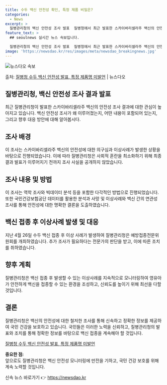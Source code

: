 ```yaml
---
title: 수두 백신 안전성 확인, 특정 제품 비밀은?
categories:
  - News
excerpt: >
  질병관리청의 백신 안전성 조사 발표  질병청에서 최근 발표한 스카이바리셀라주 백신의 안전성 조사 결과에 대해…
feature_text: >
  ## seoulnews 실시간 뉴스 속보입니다.

  질병관리청의 백신 안전성 조사 발표  질병청에서 최근 발표한 스카이바리셀라주 백신의 안전성 조사 결과에 대해…
image: 'https://newsdao.kr/res/images/meta/newsdao_breakingnews.jpg'
---
```


![뉴스다오 속보](https://newsdao.kr/res/images/meta/newsdao_breakingnews.jpg)

<p>출처: <a href="https://newsdao.kr/4242" rel="dofollow">질병청 수두 백신 안전성 발표, 특정 제품명 미발언</a> | 뉴스다오</p>

## 질병관리청, 백신 안전성 조사 결과 발표

최근 질병관리청이 발표한 스카이바리셀라주 백신의 안전성 조사 결과에 대한 관심이 높아지고 있습니다. 백신 안전성 조사가 왜 이루어졌는지, 어떤 내용이 포함되어 있는지, 그리고 향후 대응 방안에 대해 알아봅시다.

## 조사 배경

이 조사는 스카이바리셀라주 백신의 안전성에 대한 의구심과 이상사례가 발생한 상황을 바탕으로 진행되었습니다. 이에 따라 질병관리청은 사회적 혼란을 최소화하기 위해 최종 결과 발표가 이루어지기 전까지 조사 사실을 공개하지 않았습니다.

## 조사 내용 및 방법

이 조사는 역학 조사와 빅데이터 분석 등을 포함한 다각적인 방법으로 진행되었습니다. 또한 국민건강보험공단 데이터를 활용한 분석과 사망 및 이상사례와 백신 간의 연관성 조사를 통해 안전성에 대한 명확한 결론을 도출하였습니다.

## 백신 접종 후 이상사례 발생 및 대응

지난 4월 26일 수두 백신 접종 후 이상 사례가 발생하여 질병관리청은 예방접종전문위원회를 개최하였습니다. 추가 조사가 필요하다는 전문가의 판단을 받고, 이에 따른 조치를 취하였습니다.

## 향후 계획

질병관리청은 백신 접종 후 발생할 수 있는 이상사례를 지속적으로 모니터링하여 영유아가 안전하게 백신을 접종할 수 있는 환경을 조성하고, 신뢰도를 높이기 위해 최선을 다할 것입니다.

## 결론

질병관리청은 백신의 안전성에 대한 철저한 조사를 통해 신속하고 정확한 정보를 제공하여 국민 건강을 보호하고 있습니다. 국민들은 이러한 노력을 신뢰하고, 질병관리청의 발표와 조치를 통해 정확한 정보를 바탕으로 백신 접종을 계속해야 할 것입니다.

[질병청 수두 백신 안전성 발표, 특정 제품명 미발언](https://newsdao.kr/4242)

**중요한 점:**  
앞으로도 질병관리청은 백신 안전성 모니터링에 만전을 기하고, 국민 건강 보호를 위해 계속 노력할 것입니다. 

신속 뉴스 바로가기 👉 <a href="https://newsdao.kr" rel="dofollow">https://newsdao.kr</a>


